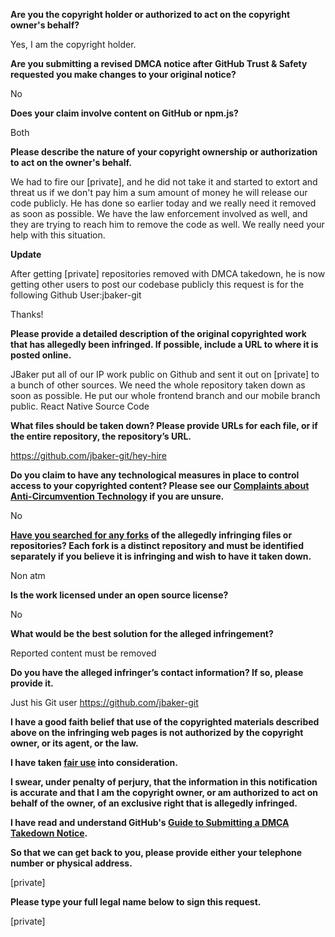 **Are you the copyright holder or authorized to act on the copyright owner's behalf?**

Yes, I am the copyright holder.

**Are you submitting a revised DMCA notice after GitHub Trust & Safety requested you make changes to your original notice?**

No

**Does your claim involve content on GitHub or npm.js?**

Both

**Please describe the nature of your copyright ownership or authorization to act on the owner's behalf.**

We had to fire our [private], and he did not take it and started to extort and threat us if we don't pay him a sum amount of money he will release our code publicly. He has done so earlier today and we really need it removed as soon as possible. We have the law enforcement involved as well, and they are trying to reach him to remove the code as well. We really need your help with this situation.

**Update**

After getting [private] repositories removed with DMCA takedown, he is now getting other users to post our codebase publicly this request is for the following Github User:jbaker-git

Thanks!

**Please provide a detailed description of the original copyrighted work that has allegedly been infringed. If possible, include a URL to where it is posted online.**

JBaker put all of our IP work public on Github and sent it out on [private] to a bunch of other sources. We need the whole repository taken down as soon as possible. He put our whole frontend branch and our mobile branch public. React Native Source Code

**What files should be taken down? Please provide URLs for each file, or if the entire repository, the repository’s URL.**

https://github.com/jbaker-git/hey-hire

**Do you claim to have any technological measures in place to control access to your copyrighted content? Please see our <a href="https://docs.github.com/articles/guide-to-submitting-a-dmca-takedown-notice#complaints-about-anti-circumvention-technology">Complaints about Anti-Circumvention Technology</a> if you are unsure.**

No

**<a href="https://docs.github.com/articles/dmca-takedown-policy#b-what-about-forks-or-whats-a-fork">Have you searched for any forks</a> of the allegedly infringing files or repositories? Each fork is a distinct repository and must be identified separately if you believe it is infringing and wish to have it taken down.**

Non atm

**Is the work licensed under an open source license?**

No

**What would be the best solution for the alleged infringement?**

Reported content must be removed

**Do you have the alleged infringer’s contact information? If so, please provide it.**

Just his Git user https://github.com/jbaker-git

**I have a good faith belief that use of the copyrighted materials described above on the infringing web pages is not authorized by the copyright owner, or its agent, or the law.**

**I have taken <a href="https://www.lumendatabase.org/topics/22">fair use</a> into consideration.**

**I swear, under penalty of perjury, that the information in this notification is accurate and that I am the copyright owner, or am authorized to act on behalf of the owner, of an exclusive right that is allegedly infringed.**

**I have read and understand GitHub's <a href="https://docs.github.com/articles/guide-to-submitting-a-dmca-takedown-notice/">Guide to Submitting a DMCA Takedown Notice</a>.**

**So that we can get back to you, please provide either your telephone number or physical address.**

[private]

**Please type your full legal name below to sign this request.**

[private]
